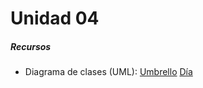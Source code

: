 Unidad 04
======

##### Recursos
* Diagrama de clases (UML):
  [Umbrello](https://umbrello.kde.org/)
  [Día](http://dia-installer.de/index.html.es)
